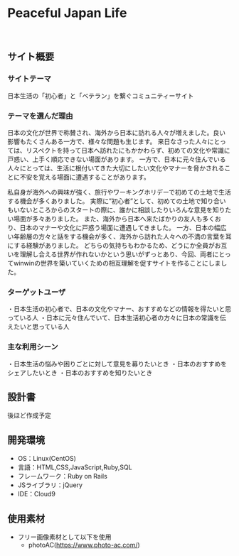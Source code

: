 # Peaceful Japan Life
​
## サイト概要
### サイトテーマ
日本生活の「初心者」と「ベテラン」を繋ぐコミュニティーサイト
​
### テーマを選んだ理由
日本の文化が世界で称賛され、海外から日本に訪れる人々が増えました。良い影響もたくさんある一方で、様々な問題も生じます。
来日なさった人々にとっては、リスペクトを持って日本へ訪れたにもかかわらず、初めての文化や常識に戸惑い、上手く順応できない場面があります。
一方で、日本に元々住んでいる人々にとっては、生活に根付いてきた大切にしたい文化やマナーを脅かされることに不安を覚える場面に遭遇することがあります。

私自身が海外への興味が強く、旅行やワーキングホリデーで初めての土地で生活する機会が多くありました。
実際に”初心者”として、初めての土地で知り合いもいないところからのスタートの際に、誰かに相談したりいろんな意見を知りたい場面が多々ありました。
また、海外から日本へ来たばかりの友人も多くおり、日本のマナーや文化に戸惑う場面に遭遇してきました。
一方、日本の幅広い年齢層の方々と話をする機会が多く、海外から訪れた人々への不満の言葉を耳にする経験がありました。
どちらの気持ちもわかるため、どうにか全員がお互いを理解し合える世界が作れないかという思いがずっとあり、今回、両者にとってwinwinの世界を築いていくための相互理解を促すサイトを作ることにしました。
​
### ターゲットユーザ
・日本生活の初心者で、日本の文化やマナー、おすすめなどの情報を得たいと思っている人
・日本に元々住んでいて、日本生活初心者の方々に日本の常識を伝えたいと思っている人
​
### 主な利用シーン
・日本生活の悩みや困りごとに対して意見を募りたいとき
・日本のおすすめをシェアしたいとき
・日本のおすすめを知りたいとき
​
## 設計書
後ほど作成予定
​
## 開発環境
- OS：Linux(CentOS)
- 言語：HTML,CSS,JavaScript,Ruby,SQL
- フレームワーク：Ruby on Rails
- JSライブラリ：jQuery
- IDE：Cloud9
​
## 使用素材
- フリー画像素材として以下を使用
  - photoAC(https://www.photo-ac.com/)
